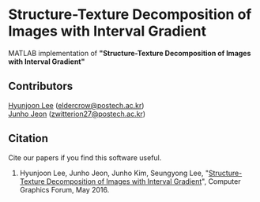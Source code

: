 # Structure-Texture Decomposition of Images with Interval Gradient
MATLAB implementation of <b>"Structure-Texture Decomposition of Images with Interval Gradient"</b>

## Contributors
[Hyunjoon Lee](https://sites.google.com/site/eldercrow/) (eldercrow@postech.ac.kr)<br>
[Junho Jeon](https://sites.google.com/site/zwitterion27/) (zwitterion27@postech.ac.kr)

## Citation
Cite our papers if you find this software useful.<br>
1. Hyunjoon Lee, Junho Jeon, Junho Kim, Seungyong Lee, "[Structure-Texture Decomposition of Images with Interval Gradient](http://onlinelibrary.wiley.com/doi/10.1111/cgf.12875/abstract)", Computer Graphics Forum, May 2016.
